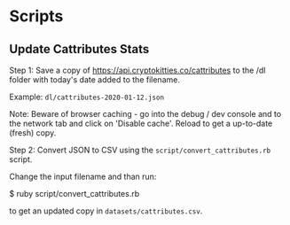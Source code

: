 # Scripts

## Update Cattributes Stats

Step 1: Save a copy of 
<https://api.cryptokitties.co/cattributes>
to the /dl folder with today's date added to the filename.

Example: `dl/cattributes-2020-01-12.json`

Note: Beware of browser caching - go into the debug / dev console
and to the network tab and click on 'Disable cache'. Reload to get a up-to-date (fresh) copy.

Step 2: Convert JSON to CSV using the `script/convert_cattributes.rb` script.

Change the input filename and than run:

   $ ruby script/convert_cattributes.rb

to get an updated copy in `datasets/cattributes.csv`.



